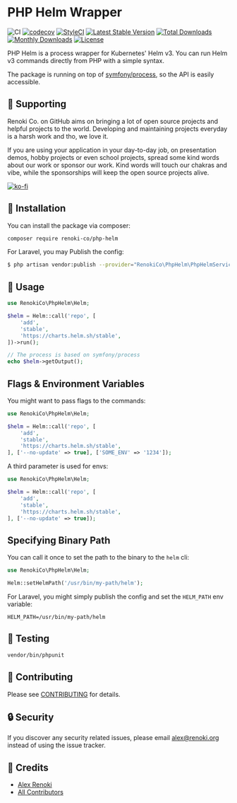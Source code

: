 PHP Helm Wrapper
================

![CI](https://github.com/renoki-co/php-helm/workflows/CI/badge.svg?branch=master)
[![codecov](https://codecov.io/gh/renoki-co/php-helm/branch/master/graph/badge.svg)](https://codecov.io/gh/renoki-co/php-helm/branch/master)
[![StyleCI](https://github.styleci.io/repos/323445250/shield?branch=master)](https://github.styleci.io/repos/323445250)
[![Latest Stable Version](https://poser.pugx.org/renoki-co/php-helm/v/stable)](https://packagist.org/packages/renoki-co/php-helm)
[![Total Downloads](https://poser.pugx.org/renoki-co/php-helm/downloads)](https://packagist.org/packages/renoki-co/php-helm)
[![Monthly Downloads](https://poser.pugx.org/renoki-co/php-helm/d/monthly)](https://packagist.org/packages/renoki-co/php-helm)
[![License](https://poser.pugx.org/renoki-co/php-helm/license)](https://packagist.org/packages/renoki-co/php-helm)

PHP Helm is a process wrapper for Kubernetes' Helm v3. You can run Helm v3 commands directly from PHP with a simple syntax.

The package is running on top of [symfony/process](https://symfony.com/doc/current/components/process.html), so the API is easily accessible.

## 🤝 Supporting

Renoki Co. on GitHub aims on bringing a lot of open source projects and helpful projects to the world. Developing and maintaining projects everyday is a harsh work and tho, we love it.

If you are using your application in your day-to-day job, on presentation demos, hobby projects or even school projects, spread some kind words about our work or sponsor our work. Kind words will touch our chakras and vibe, while the sponsorships will keep the open source projects alive.

[![ko-fi](https://www.ko-fi.com/img/githubbutton_sm.svg)](https://ko-fi.com/R6R42U8CL)

## 🚀 Installation

You can install the package via composer:

```bash
composer require renoki-co/php-helm
```

For Laravel, you may Publish the config:

```bash
$ php artisan vendor:publish --provider="RenokiCo\PhpHelm\PhpHelmServiceProvider" --tag="config"
```

## 🙌 Usage

```php
use RenokiCo\PhpHelm\Helm;

$helm = Helm::call('repo', [
    'add',
    'stable',
    'https://charts.helm.sh/stable',
])->run();

// The process is based on symfony/process
echo $helm->getOutput();
```

## Flags & Environment Variables

You might want to pass flags to the commands:

```php
use RenokiCo\PhpHelm\Helm;

$helm = Helm::call('repo', [
    'add',
    'stable',
    'https://charts.helm.sh/stable',
], ['--no-update' => true], ['SOME_ENV' => '1234']);
```

A third parameter is used for envs:

```php
use RenokiCo\PhpHelm\Helm;

$helm = Helm::call('repo', [
    'add',
    'stable',
    'https://charts.helm.sh/stable',
], ['--no-update' => true]);

```

## Specifying Binary Path

You can call it once to set the path to the binary to the `helm` cli:

```php
use RenokiCo\PhpHelm\Helm;

Helm::setHelmPath('/usr/bin/my-path/helm');
```

For Laravel, you might simply publish the config and set the `HELM_PATH` env variable:

```
HELM_PATH=/usr/bin/my-path/helm
```

## 🐛 Testing

``` bash
vendor/bin/phpunit
```

## 🤝 Contributing

Please see [CONTRIBUTING](CONTRIBUTING.md) for details.

## 🔒  Security

If you discover any security related issues, please email alex@renoki.org instead of using the issue tracker.

## 🎉 Credits

- [Alex Renoki](https://github.com/rennokki)
- [All Contributors](../../contributors)
